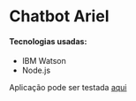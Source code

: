<h1>Chatbot Ariel</h1>

<h4>Tecnologias usadas:</h4>
<ul>
  <li>IBM Watson</li>
  <li>Node.js</li>
 </ul>


<p>Aplicação pode ser testada <a href="https://integrations.eu-gb.assistant.watson.cloud.ibm.com/web/public/419ecf15-fe66-4d65-86ce-731da836b0c6" target="_blank">aqui</a></p>
